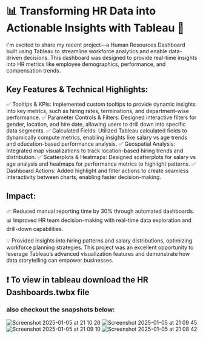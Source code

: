 # 📊 Transforming HR Data into Actionable Insights with Tableau 🚀

I'm excited to share my recent project—a Human Resources Dashboard built using Tableau to streamline workforce analytics and enable data-driven decisions. This dashboard was designed to provide real-time insights into HR metrics like employee demographics, performance, and compensation trends.

## Key Features & Technical Highlights:
✅ Tooltips & KPIs: Implemented custom tooltips to provide dynamic insights into key metrics, such as hiring rates, terminations, and department-wise performance.
✅ Parameter Controls & Filters: Designed interactive filters for gender, location, and hire date, allowing users to drill down into specific data segments.
✅ Calculated Fields: Utilized Tableau calculated fields to dynamically compute metrics, enabling insights like salary vs age trends and education-based performance analysis.
✅ Geospatial Analysis: Integrated map visualizations to track location-based hiring trends and distribution.
✅ Scatterplots & Heatmaps: Designed scatterplots for salary vs age analysis and heatmaps for performance metrics to highlight patterns.
✅ Dashboard Actions: Added highlight and filter actions to create seamless interactivity between charts, enabling faster decision-making.

## Impact:
📈 Reduced manual reporting time by 30% through automated dashboards.
📊 Improved HR team decision-making with real-time data exploration and drill-down capabilities.

💡 Provided insights into hiring patterns and salary distributions, optimizing workforce planning strategies.
This project was an excellent opportunity to leverage Tableau’s advanced visualization features and demonstrate how data storytelling can empower businesses.

## ❗ To view in tableau download the HR Dashboards.twbx file 
### also checkout the snapshots below:

![Screenshot 2025-01-05 at 21 10 26](https://github.com/user-attachments/assets/5b7c59aa-665f-4fcb-8bd6-e6f90d144377)
![Screenshot 2025-01-05 at 21 09 45](https://github.com/user-attachments/assets/a05e2f09-e00f-48e4-99f2-94e11b09ec4f)
![Screenshot 2025-01-05 at 21 09 10](https://github.com/user-attachments/assets/19945aec-8444-4e92-8978-04dbf775023b)
![Screenshot 2025-01-05 at 21 08 42](https://github.com/user-attachments/assets/13f43c66-21c7-4d59-b6de-dfa4ccdf6254)
